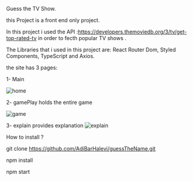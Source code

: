Guess the TV Show.

this Project is a front end only project.

In this project i used the API :https://developers.themoviedb.org/3/tv/get-top-rated-tv in order to fecth popular TV shows .

The Libraries that i used in this project are: React Router Dom, Styled Components, TypeScript and Axios.

the site has 3 pages:

1- Main

![home](https://user-images.githubusercontent.com/77383329/125804210-a1929df9-4a74-41cc-8d64-243818de5aa6.png)

2- gamePlay holds the entire game

![game](https://user-images.githubusercontent.com/77383329/125803976-936c2ffb-bd8b-456c-8f06-53024e0a896b.png)

3- explain provides explanation
![explain](https://user-images.githubusercontent.com/77383329/125804452-7e004ffb-3866-42af-aaef-aebc972736ac.png)

How to install ?

git clone https://github.com/AdiBarHalevi/guessTheName.git

npm install

npm start

